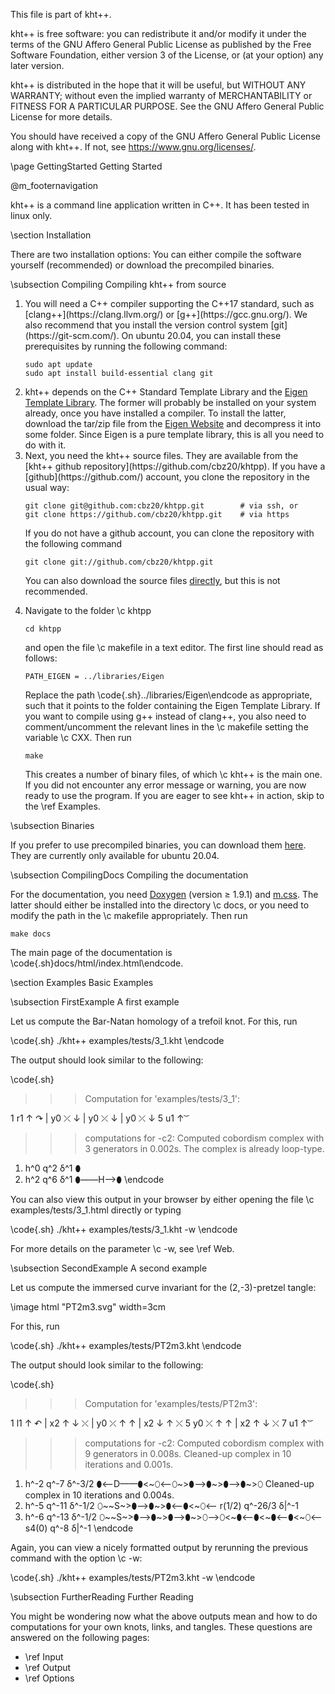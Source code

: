 
This file is part of kht++.

kht++ is free software: you can redistribute it and/or modify
it under the terms of the GNU Affero General Public License as 
published by the Free Software Foundation, either version 3 of 
the License, or (at your option) any later version.

kht++ is distributed in the hope that it will be useful,
but WITHOUT ANY WARRANTY; without even the implied warranty of
MERCHANTABILITY or FITNESS FOR A PARTICULAR PURPOSE.  See the
GNU Affero General Public License for more details.

You should have received a copy of the GNU Affero General 
Public License along with kht++.  If not, see 
<https://www.gnu.org/licenses/>.



\page GettingStarted Getting Started

@m_footernavigation

kht++ is a command line application written in C++. It has been tested in linux only. 

\section Installation

There are two installation options: You can either compile the software yourself (recommended) or download the precompiled binaries.

\subsection Compiling Compiling kht++ from source
<ol>
<li>
You will need a C++ compiler supporting the C++17 standard, such as [clang++](https://clang.llvm.org/) or [g++](https://gcc.gnu.org/).
We also recommend that you install the version control system [git](https://git-scm.com/).
On ubuntu 20.04, you can install these prerequisites by running the following command:

    sudo apt update
    sudo apt install build-essential clang git

</li>
<li>
kht++ depends on the C++ Standard Template Library and the <a href="https://eigen.tuxfamily.org">Eigen Template Library</a>. The former will probably be installed on your system already, once you have installed a compiler.  To install the latter, download the tar/zip file from the <a href="https://eigen.tuxfamily.org">Eigen Website</a> and decompress it into some folder. Since Eigen is a pure template library, this is all you need to do with it. 
</li>
<li>
Next, you need the kht++ source files. They are available from the [kht++ github repository](https://github.com/cbz20/khtpp).
If you have a [github](https://github.com/) account, you clone the repository in the usual way:
    
    git clone git@github.com:cbz20/khtpp.git        # via ssh, or
    git clone https://github.com/cbz20/khtpp.git    # via https

If you do not have a github account, you can clone the repository with the following command

    git clone git://github.com/cbz20/khtpp.git

You can also download the source files [directly](https://github.com/cbz20/khtpp/archive/main.zip), but this is not recommended. 
</li>
<li>
Navigate to the folder \c khtpp

    cd khtpp

and open the file \c makefile in a text editor. The first line should read as follows:

    PATH_EIGEN = ../libraries/Eigen

Replace the path \code{.sh}../libraries/Eigen\endcode as appropriate, such that it points to the folder containing the Eigen Template Library. If you want to compile using g++ instead of clang++, you also need to comment/uncomment the relevant lines in the \c makefile setting the variable \c CXX. Then run 

    make

This creates a number of binary files, of which \c kht++ is the main one. If you did not encounter any error message or warning, you are now ready to use the program.  If you are eager to see kht++ in action, skip to the \ref Examples. 
</li>
</ol>



\subsection Binaries

If you prefer to use precompiled binaries, you can download them [here](https://cbz20.raspberryip.com/code/khtpp/bin/khtpp-v0.1-ubuntu-20.04). 
They are currently only available for ubuntu 20.04. 



\subsection CompilingDocs Compiling the documentation

For the documentation, you need [Doxygen](https://github.com/doxygen/doxygen) (version ≥ 1.9.1) and [m.css](https://mcss.mosra.cz/documentation/doxygen/). The latter should either be installed into the directory \c docs, or you need to modify the path in the \c makefile appropriately. Then run

    make docs

The main page of the documentation is \code{.sh}docs/html/index.html\endcode. 




\section Examples Basic Examples 

\subsection FirstExample A first example 

Let us compute the Bar-Natan homology of a trefoil knot. For this, run 

\code{.sh}
./kht++ examples/tests/3_1.kht
\endcode

The output should look similar to the following:

\code{.sh}
>>>
>>> Computation for 'examples/tests/3_1':
>>>
1 r1	↑  ↷ 
| y0	 ⤫  ↓ 
| y0	 ⤫  ↓ 
| y0	 ⤫  ↓ 
5 u1	↑   ͝
>>> computations for -c2:
Computed cobordism complex with 3 generators in 0.002s.
The complex is already loop-type.
1) h^0 q^2 δ^1 ⬮
2) h^2 q^6 δ^1 ⬮——H—>⬮
\endcode

You can also view this output in your browser by either opening the file \c examples/tests/3_1.html directly or typing 

\code{.sh}
./kht++ examples/tests/3_1.kht -w
\endcode

For more details on the parameter \c -w, see \ref Web. 

\subsection SecondExample A second example 

Let us compute the immersed curve invariant for the (2,-3)-pretzel tangle:

\image html "PT2m3.svg" width=3cm

For this, run 

\code{.sh}
./kht++ examples/tests/PT2m3.kht
\endcode

The output should look similar to the following:

\code{.sh}
>>>
>>> Computation for 'examples/tests/PT2m3':
>>>
1 l1	↑  ↶ 
| x2	↑ ↓  ⤬ 
| y0	 ⤫  ↑ ↑ 
| x2	↓ ↑  ⤬ 
5 y0	 ⤫  ↑ ↑ 
| x2	↑ ↓  ⤬ 
7 u1	↑   ͝
>>> computations for -c2:
Computed cobordism complex with 9 generators in 0.008s.
Cleaned-up complex in 10 iterations and 0.001s.
1) h^-2 q^-7 δ^-3/2 ⬮<—D——⬮<~⬯<—⬯~>⬮—>⬮~>⬮—>⬮~>⬯
Cleaned-up complex in 10 iterations and 0.004s.
1) h^-5 q^-11 δ^-1/2 ⬯~~S~>⬮—>⬮~>⬮<—⬮<~⬯<—     r(1/2) q^-26/3 δ|^-1
2) h^-6 q^-13 δ^-1/2 ⬯~~S~>⬮—>⬮~>⬮—>⬮~>⬯—>⬯<~⬮<—⬮<~⬮<—⬮<~⬯<—     s4(0) q^-8 δ|^-1
\endcode

Again, you can view a nicely formatted output by rerunning the previous command with the option \c -w:

\code{.sh}
./kht++ examples/tests/PT2m3.kht -w
\endcode

\subsection FurtherReading Further Reading

You might be wondering now what the above outputs mean and how to do computations for your own knots, links, and tangles.  These questions are answered on the following pages:

- \ref Input
- \ref Output
- \ref Options
